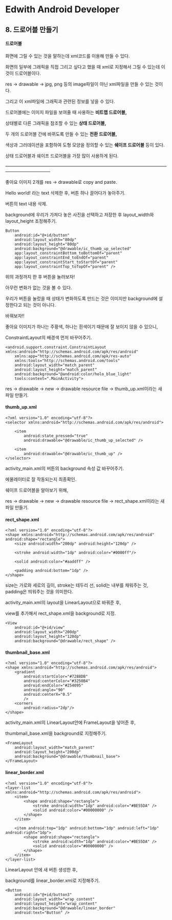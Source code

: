 # Edwith Android Developer 

## 8. 드로어블 만들기

#### 드로어블

화면에 그릴 수 있는 것을 말하는데 xml코드를 이용해 만들 수 있다.

화면의 일부에 그래픽을 직접 그리고 싶다고 했을 때 xml로 지정해서 그릴 수 있는데 이것이 드로어블이다.

res -> drawable -> jpg, png 등의 image파일이 아닌 xml파일을 만들 수 있는 것이다.

그리고 이 xml파일에 그래픽과 관련된 정보를 넣을 수 있다.

드로어블에는 이미지 파일을 보여줄 때 사용하는 **비트맵 드로어블,**

상태별로 다른 그래픽을 참조할 수 있는 **상태 드로어블,**

두 개의 드로어블 간에 바뀌도록 만들 수 있는 **전환 드로어블,**

색상과 그러데이션을 포함하여 도형 모양을 정의할 수 있는 **쉐이프 드로어블** 등이 있다.

상태 드로어블과 쉐이프 드로어블을 가장 많이 사용하게 된다.

——————————————————————————————————————————————

좋아요 이미지 2개를 res -> drawable로 copy and paste.

Hello world! 라는 text 삭제한 후, 버튼 하나 끌어다가 놓아주기.

버튼의 text 내용 삭제.

background에 우리가 가져다 놓은 사진을 선택하고 저장한 후 layout_width와 layout_height 조정해주기.

```
Button
    android:id="@+id/button"
    android:layout_width="80dp"
    android:layout_height="80dp"
    android:background="@drawable/ic_thumb_up_selected"
    app:layout_constraintBottom_toBottomOf="parent"
    app:layout_constraintEnd_toEndOf="parent"
    app:layout_constraintStart_toStartOf="parent"
    app:layout_constraintTop_toTopOf="parent" />
```

위의 과정까지 한 후 버튼을 눌러보자!

아무런 변화가 없는 것을 볼 수 있다. 

우리가 버튼을 눌렀을 때 상태가 변화하도록 만드는 것은 이미지만 background에 설정한다고 되는 것이 아니다.

바꿔보자!!

좋아요 이미지가 하나는 주황색, 하나는 흰색이기 때문에 잘 보이지 않을 수 있으니,

ConstraintLayout의 배경색 먼저 바꾸어주기.

```
<android.support.constraint.ConstraintLayout xmlns:android="http://schemas.android.com/apk/res/android"
    xmlns:app="http://schemas.android.com/apk/res-auto"
    xmlns:tools="http://schemas.android.com/tools"
    android:layout_width="match_parent"
    android:layout_height="match_parent"
    android:background="@android:color/holo_blue_light"
    tools:context=".MainActivity">
```

res -> drawable -> new -> drawable resource file -> thumb_up.xml이라는 새 파일 만들기.

#### thumb_up.xml

```
<?xml version="1.0" encoding="utf-8"?>
<selector xmlns:android="http://schemas.android.com/apk/res/android">

    <item 
        android:state_pressed="true"
        android:drawable="@drawable/ic_thumb_up_selected" />
    
    <item
        android:drawable="@drawable/ic_thumb_up" />
</selector>
```

activity_main.xml의 버튼의 background 속성 값 바꾸어주기.

에물레이터로 잘 작동되는지 최종확인.

쉐이프 드로어블을 알아보기 위해,

res -> drawable -> new -> drawable resource file -> rect_shape.xml이라는 새 파일 만들기.

#### rect_shape.xml

```
<?xml version="1.0" encoding="utf-8"?>
<shape xmlns:android="http://schemas.android.com/apk/res/android" android:shape="rectangle">
    <size android:width="200dp" android:height="120dp" />

    <stroke android:width="1dp" android:color="#0000ff"/>

    <solid android:color="#aaddff" />

    <padding android:bottom="1dp" />
</shape>
```

size는 가로와 세로의 길이, stroke는 테두리 선, solid는 내부를 채워주는 것, padding은 띄워주는 것을 의미한다.

activity_main.xml의 layout을 LinearLayout으로 바꿔준 후,

view를 추가해서 rect_shape.xml을 background로 지정.

```
<View
    android:id="@+id/view"
    android:layout_width="200dp"
    android:layout_height="120dp"
    android:background="@drawable/rect_shape" />
```

#### thumbnail_base.xml

```
<?xml version="1.0" encoding="utf-8"?>
<shape xmlns:android="http://schemas.android.com/apk/res/android">
    <gradient
        android:startColor="#7288DB"
        android:centerColor="#3250B4"
        android:endColor="#254095"
        android:angle="90"
        android:centerX="0.5"
        />
    <corners
        android:radius="2dp"/>
</shape>
```

activity_main.xml의 LinearLayout안에 FrameLayout을 넣어준 후,

thumbmail_base.xml을 background로 지정해주기.

```
<FrameLayout
    android:layout_width="match_parent"
    android:layout_height="200dp"
    android:background="@drawable/thumbnail_base">
</FrameLayout>
```

#### linear_border.xml

```
<?xml version="1.0" encoding="utf-8"?>
<layer-list xmlns:android="http://schemas.android.com/apk/res/android">
    <item>
        <shape android:shape="rectangle">
            <stroke android:width="1dp" android:color="#BE55DA" />
            <solid android:color="#00000000" />
        </shape>
    </item>

    <item android:top="1dp" android:bottom="1dp" android:left="1dp" android:right="1dp">
        <shape android:shape="rectangle">
            <stroke android:width="1dp" android:color="#BE55DA" />
            <solid android:color="#00000000" />
        </shape>
    </item>
</layer-list>
```

LinearLayout 안에 새 버튼 생성한 후,

background를 linear_border.xml로 지정해주기.

```
<Button
    android:id="@+id/button3"
    android:layout_width="wrap_content"
    android:layout_height="wrap_content"
    android:background="@drawable/linear_border"
    android:text="Button" />
```

